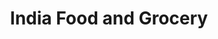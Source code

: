---
title: "India Food and Grocery"
url: /waterloo/india-food-and-grocery-albert-street/
shop: supermarket
---
